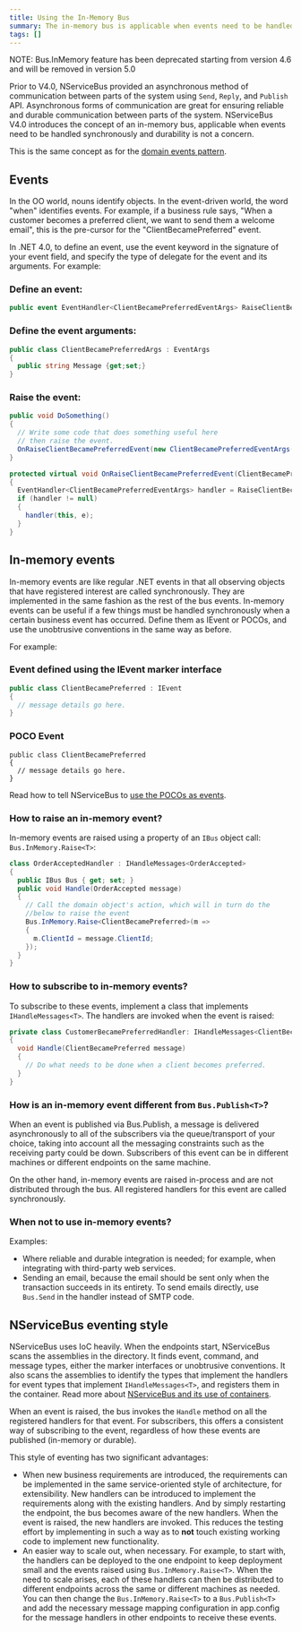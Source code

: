```yaml
---
title: Using the In-Memory Bus
summary: The in-memory bus is applicable when events need to be handled synchronously and durability is not a concern.
tags: []
---
```


NOTE: Bus.InMemory feature has been deprecated starting from version 4.6 and will be removed in version 5.0

Prior to V4.0, NServiceBus provided an asynchronous method of communication between parts of the system using `Send`, `Reply`, and `Publish` API. Asynchronous forms of communication are great for ensuring reliable and durable communication between parts of the system. NServiceBus V4.0 introduces the concept of an in-memory bus, applicable when events need to be handled synchronously and durability is not a concern.

This is the same concept as for the [domain events pattern](http://www.udidahan.com/2009/06/14/domain-events-salvation/).

## Events

In the OO world, nouns identify objects. In the event-driven world, the word "when" identifies events. For example, if a business rule says,
"When a customer becomes a preferred client, we want to send them a welcome email", this is the pre-cursor for the "ClientBecamePreferred" event.

In .NET 4.0, to define an event, use the event keyword in the signature of your event field, and specify the type of delegate for the event and its arguments. For example:

### Define an event:
    
```C#
public event EventHandler<ClientBecamePreferredEventArgs> RaiseClientBecamePreferredEvent;
```

### Define the event arguments:
    
```C#
public class ClientBecamePreferredArgs : EventArgs
{
  public string Message {get;set;}
}

```

### Raise the event:
    
```C#
public void DoSomething()
{
  // Write some code that does something useful here
  // then raise the event.
  OnRaiseClientBecamePreferredEvent(new ClientBecamePreferredEventArgs("Did something"));
}

protected virtual void OnRaiseClientBecamePreferredEvent(ClientBecamePrefferedEventArgs e)
{
  EventHandler<ClientBecamePreferredEventArgs> handler = RaiseClientBecamePrefferedEvent;
  if (handler != null)
  {
    handler(this, e);
  }
}
```

## In-memory events

In-memory events are like regular .NET events in that all observing objects that have registered interest are called synchronously. They are implemented in the same fashion as the rest of the bus events. In-memory events can be useful if a few things must be handled synchronously when a certain business event has occurred. Define them as IEvent or POCOs, and use the unobtrusive conventions in the same way as before.

For example:

### Event defined using the IEvent marker interface

```C#
public class ClientBecamePreferred : IEvent
{
  // message details go here.
}
```

### POCO Event

```
public class ClientBecamePreferred
{
  // message details go here.
}
```

Read how to tell NServiceBus to [use the POCOs as events](unobtrusive-mode-messages.md).

### How to raise an in-memory event?

In-memory events are raised using a property of an `IBus` object call: `Bus.InMemory.Raise<T>`:

```C#
class OrderAcceptedHandler : IHandleMessages<OrderAccepted>
{
  public IBus Bus { get; set; }
  public void Handle(OrderAccepted message)
  {
    // Call the domain object's action, which will in turn do the
    //below to raise the event
    Bus.InMemory.Raise<ClientBecamePreferred>(m =>
    {
      m.ClientId = message.ClientId;
    });
  }
}
```

### How to subscribe to in-memory events?

To subscribe to these events, implement a class that implements `IHandleMessages<T>`. The handlers are invoked when the event is raised:

```C#
private class CustomerBecamePreferredHandler: IHandleMessages<ClientBecamePreferred>
{
  void Handle(ClientBecamePreferred message)
  {
    // Do what needs to be done when a client becomes preferred.
  }
}
```


### How is an in-memory event different from `Bus.Publish<T>`?


When an event is published via Bus.Publish, a message is delivered asynchronously to all of the subscribers via the queue/transport of your choice, taking into account all the messaging constraints such as the receiving party could be down. Subscribers of this event can be in different machines or different endpoints on the same machine.

On the other hand, in-memory events are raised in-process and are not distributed through the bus. All registered handlers for this event are called synchronously.


### When not to use in-memory events?

Examples:

-   Where reliable and durable integration is needed; for example, when integrating with third-party web services.
-   Sending an email, because the email should be sent only when the transaction succeeds in its entirety. To send emails directly, use `Bus.Send` in the handler instead of SMTP code.

## NServiceBus eventing style 

NServiceBus uses IoC heavily. When the endpoints start, NServiceBus scans the assemblies in the directory. It finds event, command, and message types, either the marker interfaces or unobtrusive conventions. It also scans the assemblies to identify the types that implement the handlers for event types that implement `IHandleMessages<T>`, and registers them in the container. Read more about [NServiceBus and its use of containers](containers.md).

When an event is raised, the bus invokes the `Handle` method on all the registered handlers for that event. For subscribers, this offers a consistent way of subscribing to the event, regardless of how these events are published (in-memory or durable).

This style of eventing has two significant advantages:

-   When new business requirements are introduced, the requirements can be implemented in the same service-oriented style of architecture, for extensibility. New handlers can be introduced to implement the requirements along with the existing handlers. And by simply restarting the endpoint, the bus becomes aware of the new handlers. When the event is raised, the new handlers are invoked. This reduces the testing effort by implementing in such a way as to **not** touch existing working code to implement new functionality.
-   An easier way to scale out, when necessary. For example, to start with, the handlers can be deployed to the one endpoint to keep deployment small and the events raised using `Bus.InMemory.Raise<T>`. When the need to scale arises, each of these handlers can then be distributed to different endpoints across the same or different machines as needed. You can then change the `Bus.InMemory.Raise<T>` to a `Bus.Publish<T>` and add the necessary message mapping configuration in app.config for the message handlers in other endpoints to receive these events.
